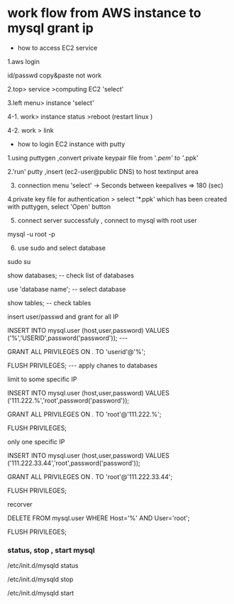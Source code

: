 # work flow from AWS instance to mysql grant ip 
 * how to access EC2 service

1.aws login 

 id/passwd  copy&paste not work 
 
2.top> service >computing EC2  'select'  

3.left menu> instance 'select'

4-1. work> instance status >reboot (restart linux )

4-2. work > link 

* how to login EC2 instance with putty

1.using puttygen ,convert private keypair file from '*.pem'  to '*.ppk'

2.'run' putty ,insert (ec2-user@public DNS)  to host textinput area  

3. connection menu 'select' -> Seconds between keepalives  => 180 (sec) 

4.private key file for authentication > select '*.ppk' which has been created  with puttygen, select 'Open' button 

5. connect server successfuly , connect to mysql with root user
 
 mysql -u root -p
 
6. use sudo and select database 
 
 sudo su
 
 show databases; -- check list of databases 
 
 use 'database name'; -- select database
 
 show tables;       -- check tables 
 
 
insert user/passwd and grant for all IP 

INSERT INTO mysql.user (host,user,password) VALUES ('%','USERID',password('password')); --- 

GRANT ALL PRIVILEGES ON *.* TO 'userid'@'%';

FLUSH PRIVILEGES; --- apply chanes to databases

limit to some specific IP

INSERT INTO mysql.user (host,user,password) VALUES ('111.222.%','root',password('password'));

GRANT ALL PRIVILEGES ON *.* TO 'root'@'111.222.%';

FLUSH PRIVILEGES;

only one specific IP

INSERT INTO mysql.user (host,user,password) VALUES ('111.222.33.44','root',password('password'));

GRANT ALL PRIVILEGES ON *.* TO 'root'@'111.222.33.44';

FLUSH PRIVILEGES;

recorver

DELETE FROM mysql.user WHERE Host='%' AND User='root';

FLUSH PRIVILEGES; 

###  status, stop , start mysql ###

/etc/init.d/mysqld status

/etc/init.d/mysqld stop

/etc/init.d/mysqld start


